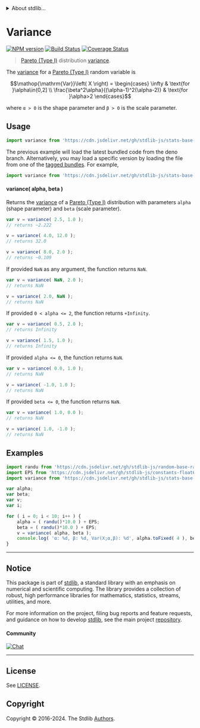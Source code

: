 <!--

@license Apache-2.0

Copyright (c) 2018 The Stdlib Authors.

Licensed under the Apache License, Version 2.0 (the "License");
you may not use this file except in compliance with the License.
You may obtain a copy of the License at

   http://www.apache.org/licenses/LICENSE-2.0

Unless required by applicable law or agreed to in writing, software
distributed under the License is distributed on an "AS IS" BASIS,
WITHOUT WARRANTIES OR CONDITIONS OF ANY KIND, either express or implied.
See the License for the specific language governing permissions and
limitations under the License.

-->


<details>
  <summary>
    About stdlib...
  </summary>
  <p>We believe in a future in which the web is a preferred environment for numerical computation. To help realize this future, we've built stdlib. stdlib is a standard library, with an emphasis on numerical and scientific computation, written in JavaScript (and C) for execution in browsers and in Node.js.</p>
  <p>The library is fully decomposable, being architected in such a way that you can swap out and mix and match APIs and functionality to cater to your exact preferences and use cases.</p>
  <p>When you use stdlib, you can be absolutely certain that you are using the most thorough, rigorous, well-written, studied, documented, tested, measured, and high-quality code out there.</p>
  <p>To join us in bringing numerical computing to the web, get started by checking us out on <a href="https://github.com/stdlib-js/stdlib">GitHub</a>, and please consider <a href="https://opencollective.com/stdlib">financially supporting stdlib</a>. We greatly appreciate your continued support!</p>
</details>

# Variance

[![NPM version][npm-image]][npm-url] [![Build Status][test-image]][test-url] [![Coverage Status][coverage-image]][coverage-url] <!-- [![dependencies][dependencies-image]][dependencies-url] -->

> [Pareto (Type I)][pareto-distribution] distribution [variance][variance].

<!-- Section to include introductory text. Make sure to keep an empty line after the intro `section` element and another before the `/section` close. -->

<section class="intro">

The [variance][variance] for a [Pareto (Type I)][pareto-distribution] random variable is

<!-- <equation class="equation" label="eq:pareto_type1_variance" align="center" raw="\operatorname{Var}\left( X \right) = \begin{cases} \infty & \text{for }\alpha\in(0,2] \\ \frac{\beta^2\alpha}{(\alpha-1)^2(\alpha-2)} & \text{for }\alpha>2 \end{cases}" alt="Variance for a Pareto (Type I) distribution."> -->

```math
\mathop{\mathrm{Var}}\left( X \right) = \begin{cases} \infty & \text{for }\alpha\in(0,2] \\ \frac{\beta^2\alpha}{(\alpha-1)^2(\alpha-2)} & \text{for }\alpha>2 \end{cases}
```

<!-- <div class="equation" align="center" data-raw-text="\operatorname{Var}\left( X \right) = \begin{cases} \infty &amp; \text{for }\alpha\in(0,2] \\ \frac{\beta^2\alpha}{(\alpha-1)^2(\alpha-2)} &amp; \text{for }\alpha&gt;2 \end{cases}" data-equation="eq:pareto_type1_variance">
    <img src="https://cdn.jsdelivr.net/gh/stdlib-js/stdlib@51534079fef45e990850102147e8945fb023d1d0/lib/node_modules/@stdlib/stats/base/dists/pareto-type1/variance/docs/img/equation_pareto_type1_variance.svg" alt="Variance for a Pareto (Type I) distribution.">
    <br>
</div> -->

<!-- </equation> -->

where `α > 0` is the shape parameter and `β > 0` is the scale parameter.

</section>

<!-- /.intro -->

<!-- Package usage documentation. -->



<section class="usage">

## Usage

```javascript
import variance from 'https://cdn.jsdelivr.net/gh/stdlib-js/stats-base-dists-pareto-type1-variance@deno/mod.js';
```
The previous example will load the latest bundled code from the deno branch. Alternatively, you may load a specific version by loading the file from one of the [tagged bundles](https://github.com/stdlib-js/stats-base-dists-pareto-type1-variance/tags). For example,

```javascript
import variance from 'https://cdn.jsdelivr.net/gh/stdlib-js/stats-base-dists-pareto-type1-variance@v0.2.0-deno/mod.js';
```

#### variance( alpha, beta )

Returns the [variance][variance] of a [Pareto (Type I)][pareto-distribution] distribution with parameters `alpha` (shape parameter) and `beta` (scale parameter).

```javascript
var v = variance( 2.5, 1.0 );
// returns ~2.222

v = variance( 4.0, 12.0 );
// returns 32.0

v = variance( 8.0, 2.0 );
// returns ~0.109
```

If provided `NaN` as any argument, the function returns `NaN`.

```javascript
var v = variance( NaN, 2.0 );
// returns NaN

v = variance( 2.0, NaN );
// returns NaN
```

If provided `0 < alpha <= 2`, the function returns `+Infinity`.

```javascript
var v = variance( 0.5, 2.0 );
// returns Infinity

v = variance( 1.5, 1.0 );
// returns Infinity
```

If provided `alpha <= 0`, the function returns `NaN`.

```javascript
var v = variance( 0.0, 1.0 );
// returns NaN

v = variance( -1.0, 1.0 );
// returns NaN
```

If provided `beta <= 0`, the function returns `NaN`.

```javascript
var v = variance( 1.0, 0.0 );
// returns NaN

v = variance( 1.0, -1.0 );
// returns NaN
```

</section>

<!-- /.usage -->

<!-- Package usage notes. Make sure to keep an empty line after the `section` element and another before the `/section` close. -->

<section class="notes">

</section>

<!-- /.notes -->

<!-- Package usage examples. -->

<section class="examples">

## Examples

<!-- eslint no-undef: "error" -->

```javascript
import randu from 'https://cdn.jsdelivr.net/gh/stdlib-js/random-base-randu@deno/mod.js';
import EPS from 'https://cdn.jsdelivr.net/gh/stdlib-js/constants-float64-eps@deno/mod.js';
import variance from 'https://cdn.jsdelivr.net/gh/stdlib-js/stats-base-dists-pareto-type1-variance@deno/mod.js';

var alpha;
var beta;
var v;
var i;

for ( i = 0; i < 10; i++ ) {
    alpha = ( randu()*10.0 ) + EPS;
    beta = ( randu()*10.0 ) + EPS;
    v = variance( alpha, beta );
    console.log( 'α: %d, β: %d, Var(X;α,β): %d', alpha.toFixed( 4 ), beta.toFixed( 4 ), v.toFixed( 4 ) );
}
```

</section>

<!-- /.examples -->

<!-- Section to include cited references. If references are included, add a horizontal rule *before* the section. Make sure to keep an empty line after the `section` element and another before the `/section` close. -->

<section class="references">

</section>

<!-- /.references -->

<!-- Section for related `stdlib` packages. Do not manually edit this section, as it is automatically populated. -->

<section class="related">

</section>

<!-- /.related -->

<!-- Section for all links. Make sure to keep an empty line after the `section` element and another before the `/section` close. -->


<section class="main-repo" >

* * *

## Notice

This package is part of [stdlib][stdlib], a standard library with an emphasis on numerical and scientific computing. The library provides a collection of robust, high performance libraries for mathematics, statistics, streams, utilities, and more.

For more information on the project, filing bug reports and feature requests, and guidance on how to develop [stdlib][stdlib], see the main project [repository][stdlib].

#### Community

[![Chat][chat-image]][chat-url]

---

## License

See [LICENSE][stdlib-license].


## Copyright

Copyright &copy; 2016-2024. The Stdlib [Authors][stdlib-authors].

</section>

<!-- /.stdlib -->

<!-- Section for all links. Make sure to keep an empty line after the `section` element and another before the `/section` close. -->

<section class="links">

[npm-image]: http://img.shields.io/npm/v/@stdlib/stats-base-dists-pareto-type1-variance.svg
[npm-url]: https://npmjs.org/package/@stdlib/stats-base-dists-pareto-type1-variance

[test-image]: https://github.com/stdlib-js/stats-base-dists-pareto-type1-variance/actions/workflows/test.yml/badge.svg?branch=v0.2.0
[test-url]: https://github.com/stdlib-js/stats-base-dists-pareto-type1-variance/actions/workflows/test.yml?query=branch:v0.2.0

[coverage-image]: https://img.shields.io/codecov/c/github/stdlib-js/stats-base-dists-pareto-type1-variance/main.svg
[coverage-url]: https://codecov.io/github/stdlib-js/stats-base-dists-pareto-type1-variance?branch=main

<!--

[dependencies-image]: https://img.shields.io/david/stdlib-js/stats-base-dists-pareto-type1-variance.svg
[dependencies-url]: https://david-dm.org/stdlib-js/stats-base-dists-pareto-type1-variance/main

-->

[chat-image]: https://img.shields.io/gitter/room/stdlib-js/stdlib.svg
[chat-url]: https://app.gitter.im/#/room/#stdlib-js_stdlib:gitter.im

[stdlib]: https://github.com/stdlib-js/stdlib

[stdlib-authors]: https://github.com/stdlib-js/stdlib/graphs/contributors

[umd]: https://github.com/umdjs/umd
[es-module]: https://developer.mozilla.org/en-US/docs/Web/JavaScript/Guide/Modules

[deno-url]: https://github.com/stdlib-js/stats-base-dists-pareto-type1-variance/tree/deno
[deno-readme]: https://github.com/stdlib-js/stats-base-dists-pareto-type1-variance/blob/deno/README.md
[umd-url]: https://github.com/stdlib-js/stats-base-dists-pareto-type1-variance/tree/umd
[umd-readme]: https://github.com/stdlib-js/stats-base-dists-pareto-type1-variance/blob/umd/README.md
[esm-url]: https://github.com/stdlib-js/stats-base-dists-pareto-type1-variance/tree/esm
[esm-readme]: https://github.com/stdlib-js/stats-base-dists-pareto-type1-variance/blob/esm/README.md
[branches-url]: https://github.com/stdlib-js/stats-base-dists-pareto-type1-variance/blob/main/branches.md

[stdlib-license]: https://raw.githubusercontent.com/stdlib-js/stats-base-dists-pareto-type1-variance/main/LICENSE

[pareto-distribution]: https://en.wikipedia.org/wiki/Pareto_distribution

[variance]: https://en.wikipedia.org/wiki/Variance

</section>

<!-- /.links -->
